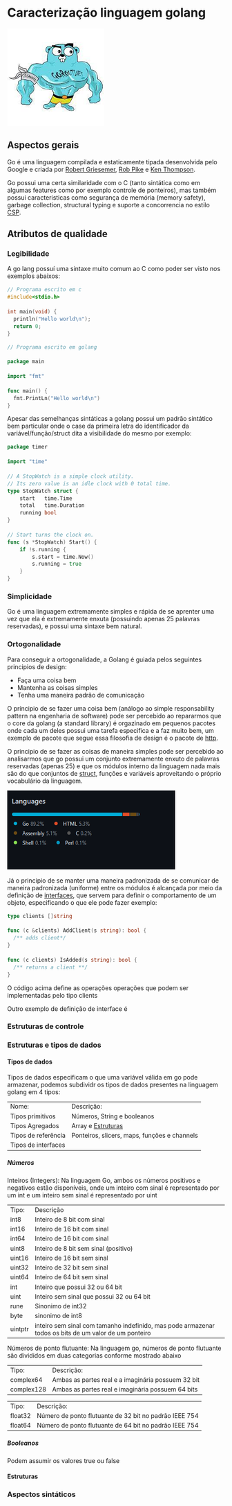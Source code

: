 # Caracterização linguagem golang

[![gologo](img/big_gopher.jpg)](https://go.dev/)

## Aspectos gerais

Go é uma linguagem compilada e estaticamente tipada desenvolvida pelo Google e criada por [Robert Griesemer](https://en.wikipedia.org/wiki/Robert_Griesemer_(computer_programmer)), [Rob Pike](https://en.wikipedia.org/wiki/Rob_Pike) e [Ken Thompson](https://en.wikipedia.org/wiki/Ken_Thompson).

Go possui uma certa similaridade com o C (tanto sintática como em algumas features como por exemplo controle de ponteiros), mas também possui caracteristicas como segurança de memória (memory safety), garbage collection, structural typing e suporte a concorrencia no estilo [CSP](https://en.wikipedia.org/wiki/Communicating_sequential_processes).

## Atributos de qualidade

### Legibilidade

A go lang possuí uma sintaxe muito comum ao C como poder ser visto nos exemplos abaixos:

```c
// Programa escrito em c
#include<stdio.h>

int main(void) {
  println("Hello world\n");
  return 0;
}
```

```go
// Programa escrito em golang

package main

import "fmt"

func main() {
  fmt.PrintLn("Hello world\n")
}
```

Apesar das semelhanças sintáticas a golang possui um padrão sintático bem  particular
onde o case da primeira letra do identificador da variável/função/struct dita a visibilidade do mesmo por exemplo:

```go
package timer

import "time"

// A StopWatch is a simple clock utility.
// Its zero value is an idle clock with 0 total time.
type StopWatch struct {
    start   time.Time
    total   time.Duration
    running bool
}

// Start turns the clock on.
func (s *StopWatch) Start() {
    if !s.running {
        s.start = time.Now()
        s.running = true
    }
}
```

### Simplicidade

Go é uma linguagem extremamente simples e rápida de se aprenter uma vez que ela é extremamente enxuta (possuindo apenas 25 palavras reservadas), e possui uma sintaxe bem natural.

### Ortogonalidade

Para conseguir a  ortogonalidade, a  Golang é guiada pelos seguintes principios de design:

+ Faça uma coisa bem
+ Mantenha as coisas simples
+ Tenha uma maneira padrão de comunicação

O príncipio de  se fazer uma coisa bem (análogo ao simple responsability pattern na engenharia de software) pode ser percebido ao repararmos que o core da golang (a standard library) é orgazinado em pequenos pacotes onde cada um deles possui uma tarefa especifica e a faz muito bem, um exemplo de pacote que segue essa filosofia de design é o pacote de [http](godoc.org/net/http).

O principio de se fazer as coisas de maneira simples pode ser percebido ao analisarmos que go possui um conjunto extremamente enxuto de palavras reservadas (apenas 25) e que os módulos interno da linguagem nada mais são do que conjuntos de [struct](https://www.geeksforgeeks.org/structures-in-golang/), funções e variáveis aproveitando o próprio vocabulário da linguagem.

[![linguagens usadas no desenvolvimento da golang](img/golang_github_languages.PNG)](https://github.com/golang/go)

Já o principio de se manter uma maneira padronizada de se comunicar de maneira padronizada (uniforme) entre os módulos é alcançada por meio da definição de [interfaces](https://go.dev/doc/effective_go#interfaces), que servem para definir o comportamento de um objeto, especificando o que ele pode fazer exemplo:

```go
type clients []string

func (c &clients) AddClient(s string): bool {
  /** adds client*/
}

func (c clients) IsAdded(s string): bool {
  /** returns a client **/
}
```

O código acima define as operações operações que podem ser implementadas pelo tipo clients

Outro exemplo de definição de interface é

### Estruturas de controle

### Estruturas e tipos de dados

#### Tipos de dados

Tipos de dados especificam o que uma variável válida em go pode armazenar, podemos subdividr os tipos de dados presentes na linguagem golang em 4 tipos:

<table>
  <tr>
    <td> Nome: </td>
    <td> Descrição: </td>
  </tr>
    <tr>
      <td> Tipos primitivos </td>
      <td> Números, String e booleanos </td>
    </tr>
    <tr>
      <td> Tipos Agregados </td>
      <td> Array e <a href="https://www.geeksforgeeks.org/structures-in-golang/">Estruturas</a> </td>
    </tr>
    <tr>
      <td> Tipos de referência </td>
      <td> Ponteiros, slicers, maps, funções e channels </td>
    </tr>
    <tr>
      <td> Tipos de interfaces</td>
      <td> </td>
    </tr>
</table>

##### Números

Inteiros (Integers):  Na linguagem Go, ambos os números positivos e negativos estão disponíveis, onde um inteiro com sinal é representado por um int e um inteiro sem sinal é representado por uint

<table>
<tr>
  <td> Tipo: </td>
  <td> Descrição </td>
</tr>
<tr>
  <td> int8 </td>
  <td> Inteiro de 8 bit com sinal</td>
</tr>
<tr>
  <td> int16 </td>
  <td> Inteiro de 16 bit com sinal</td>
</tr>
<tr>
  <td> int64 </td>
  <td> Inteiro de 16 bit com sinal </td>
</tr>
<tr>
  <td> uint8 </td>
  <td> Inteiro de 8 bit sem sinal (positivo) </td>
</tr>
<tr>
  <td> uint16 </td>
  <td> Inteiro de 16 bit sem sinal </td>
</tr>
<tr>
  <td> uint32 </td>
  <td> Inteiro de 32 bit sem sinal </td>
</tr>
<tr>
  <td> uint64 </td>
  <td> Inteiro de 64 bit sem sinal </td>
</tr>
<tr>
  <td> int </td>
  <td> Inteiro que possui 32 ou 64 bit </td>
</tr>
<tr>
  <td> uint </td>
  <td> Inteiro sem sinal que possui 32 ou 64 bit</td>
</tr>
<tr>
  <td> rune </td>
  <td> Sinonimo de int32 </td>
</tr>
<tr>
  <td> byte </td>
  <td> sinonimo de int8 </td>
</tr>
<tr>
  <td> uintptr </td>
  <td> inteiro sem sinal com tamanho indefinido, mas pode armazenar todos os bits de um valor de um ponteiro </td>
</tr>
</table>

Números de ponto flutuante:  Na linguagem go, números de ponto flutuante são divididos em duas categorias conforme mostrado abaixo

<table>
<tr>
  <td>Tipo:</td>
  <td> Descrição: </td>
</tr>
<tr>
  <td> complex64 </td>
  <td>
    Ambas as partes real e a imaginária possuem 32 bit
  </td>
</tr>
<tr>
  <td> complex128 </td>
  <td> 
    Ambas as partes real e imaginária possuem 64 bits
  </td>
</tr>
</table>

<table>
<tr>
  <td>Tipo:</td>
  <td> Descrição: </td>
</tr>
<tr>
  <td> float32 </td>
  <td> Número de ponto flutuante de 32 bit no padrão IEEE 754 </td>
</tr>
<tr>
  <td> float64 </td>
  <td> Número de ponto flutuante de 64 bit no padrão IEEE 754 </td>
</tr>
</table>

##### Booleanos

Podem assumir os valores true ou false



#### Estruturas



### Aspectos sintáticos
